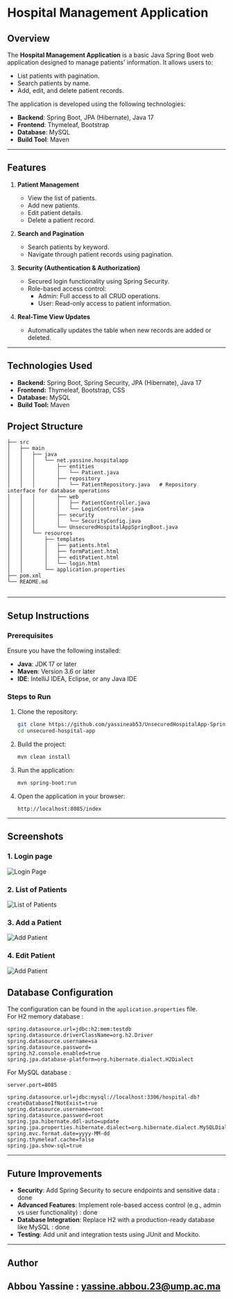 # Hospital Management Application

## Overview
The **Hospital Management Application** is a basic Java Spring Boot web application designed to manage patients' information. It allows users to:
- List patients with pagination.
- Search patients by name.
- Add, edit, and delete patient records.

The application is developed using the following technologies:

- **Backend**: Spring Boot, JPA (Hibernate), Java 17
- **Frontend**: Thymeleaf, Bootstrap
- **Database**: MySQL
- **Build Tool**: Maven

---

## Features

1. **Patient Management**
    - View the list of patients.
    - Add new patients.
    - Edit patient details.
    - Delete a patient record.

2. **Search and Pagination**
    - Search patients by keyword.
    - Navigate through patient records using pagination.

3. **Security (Authentication & Authorization)**
    - Secured login functionality using Spring Security. 
    - Role-based access control:
       - Admin: Full access to all CRUD operations. 
       - User: Read-only access to patient information.

4. **Real-Time View Updates**
    - Automatically updates the table when new records are added or deleted.

---

## Technologies Used
  - **Backend:** Spring Boot, Spring Security, JPA (Hibernate), Java 17
  - **Frontend:** Thymeleaf, Bootstrap, CSS
  - **Database:** MySQL
  - **Build Tool:** Maven



## Project Structure

```
├── src
│   ├── main
│   │   ├── java
│   │   │   └── net.yassine.hospitalapp
│   │   │       ├── entities
│   │   │       │   └── Patient.java           
│   │   │       ├── repository
│   │   │       │   └── PatientRepository.java   # Repository interface for database operations
│   │   │       ├── web
│   │   │       │   ├── PatientController.java  
│   │   │       │   └── LoginController.java    
│   │   │       ├── security
│   │   │       │   └── SecurityConfig.java      
│   │   │       └── UnsecuredHospitalAppSpringBoot.java  
│   │   └── resources
│   │       ├── templates
│   │       │   ├── patients.html               
│   │       │   ├── formPatient.html            
│   │       │   ├── editPatient.html          
│   │       │   └── login.html                
│   │       └── application.properties         
├── pom.xml                                     
└── README.md                                    
                                   

```

---

## Setup Instructions

### Prerequisites
Ensure you have the following installed:
- **Java**: JDK 17 or later
- **Maven**: Version 3.6 or later
- **IDE**: IntelliJ IDEA, Eclipse, or any Java IDE

### Steps to Run
1. Clone the repository:
   ```bash
   git clone https://github.com/yassineab53/UnsecuredHospitalApp-SpringBoot
   cd unsecured-hospital-app
   ```
2. Build the project:
   ```bash
   mvn clean install
   ```
3. Run the application:
   ```bash
   mvn spring-boot:run
   ```
4. Open the application in your browser:
   ```
   http://localhost:8085/index
   ```

---

## Screenshots
### 1. Login page

![Login Page](./screenshots/login.png)

### 2. List of Patients

![List of Patients](./screenshots/patients1.png)

### 3. Add a Patient

![Add Patient](./screenshots/addPatient.png)

### 4. Edit Patient

![Add Patient](./screenshots/editPatient.png)



## Database Configuration
The configuration can be found in the `application.properties` file.<br>
For H2 memory database : 

```properties
spring.datasource.url=jdbc:h2:mem:testdb
spring.datasource.driverClassName=org.h2.Driver
spring.datasource.username=sa
spring.datasource.password=
spring.h2.console.enabled=true
spring.jpa.database-platform=org.hibernate.dialect.H2Dialect

```
For MySQL database :
```properties
server.port=8085

spring.datasource.url=jdbc:mysql://localhost:3306/hospital-db?createDatabaseIfNotExist=true
spring.datasource.username=root
spring.datasource.password=root
spring.jpa.hibernate.ddl-auto=update
spring.jpa.properties.hibernate.dialect=org.hibernate.dialect.MySQLDialect
spring.mvc.format.date=yyyy-MM-dd
spring.thymeleaf.cache=false
spring.jpa.show-sql=true

```

---

## Future Improvements

- **Security**: Add Spring Security to secure endpoints and sensitive data : done
- **Advanced Features**: Implement role-based access control (e.g., admin vs user functionality) : done
- **Database Integration**: Replace H2 with a production-ready database like MySQL : done
- **Testing**: Add unit and integration tests using JUnit and Mockito.

---

## Author
**Abbou Yassine** : yassine.abbou.23@ump.ac.ma
--
